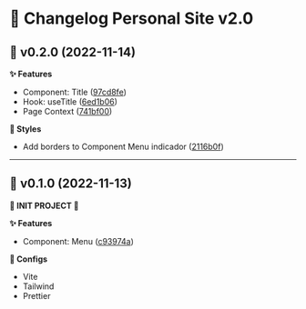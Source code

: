 # 📑 Changelog Personal Site v2.0

## 🔖 v0.2.0 (2022-11-14)
**✨ Features**
- Component: Title ([97cd8fe](https://github.com/HenriqueArtur/Personal-Site-2.0/commit/97cd8fe0d689e4aa9b1bb10a8c44c477c15b98c8))
- Hook: useTitle ([6ed1b06](https://github.com/HenriqueArtur/Personal-Site-2.0/commit/6ed1b069113dde82bf7906af0c8bfeb9c343b5ea))
- Page Context ([741bf00](https://github.com/HenriqueArtur/Personal-Site-2.0/commit/741bf00c4c68f81536ba263bb636d70847ca6faa))

**💅 Styles**
- Add borders to Component Menu indicador ([2116b0f](https://github.com/HenriqueArtur/Personal-Site-2.0/commit/2116b0f76a63f0f223623ad25a1bc36bcc0d0e77))

-------------------

## 🔖 v0.1.0 (2022-11-13)

**🎉 INIT PROJECT 🎉**

**✨ Features**
- Component: Menu ([c93974a](https://github.com/HenriqueArtur/Personal-Site-2.0/commit/c93974aa7a8041a0508a72a81aa3451761df2e7a))

**🔧 Configs**
- Vite
- Tailwind
- Prettier